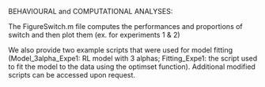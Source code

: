 

BEHAVIOURAL and COMPUTATIONAL ANALYSES:

The FigureSwitch.m file computes the performances and proportions of switch and then plot them (ex. for experiments 1 & 2)

We also provide two example scripts that were used for model fitting (Model_3alpha_Expe1: RL model with 3 alphas; Fitting_Expe1: the script used to fit the model to the data using the optimset function). Additional modified scripts can be accessed upon request.